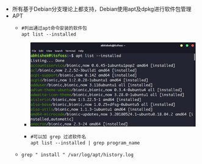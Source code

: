 - 所有基于Debian分支理论上都支持，Debian使用apt及dpkg进行软件包管理
- APT
	- ```
	  #列出通过apt命令安装的软件包
	  apt list --installed
	  ```
		- ![image.png](../assets/image_1715652171847_0.png)
		- ```
		  #可以加 grep 过滤软件名
		  apt list --installed | grep program_name
		  ```
	- ```
	  grep " install " /var/log/apt/history.log
	  ```